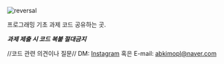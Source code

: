 ![reversal](https://capsule-render.vercel.app/api?type=transparent&text=과제할%20때%20참고용으로만%20봐주세요&fontAlign=30&fontSize=20&desc=&descAlign=60&descAlignY=50&theme=radical)

<a>프로그래밍 기초 과제 코드 공유하는 곳.

***과제 제출 시 코드 복붙 절대금지***

</a>

<a>//코드 관련 의견이나 질문// DM:
</a>
<a href="https://www.instagram.com/fluorine_10/" target="_blank"> Instagram</a>
<a>  혹은   E-mail: abkimopl@naver.com</a>
